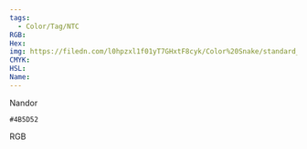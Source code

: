 ```yaml
---
tags:
  - Color/Tag/NTC
RGB:
Hex:
img: https://filedn.com/l0hpzxl1f01yT7GHxtF8cyk/Color%20Snake/standard_csv_to_svg//4B5D52.svg
CMYK:
HSL:
Name:
---
```

Nandor
```palette
#4B5D52
```
RGB
